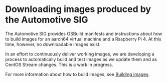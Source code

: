 # Downloading images produced by the Automotive SIG

The Automotive SIG provides OSBuild manifests and instructions about how to build 
images for an aarch64 virtual machine and a Raspberry Pi 4. At this time, however, 
no downloadable images exist.

In an effort to continuously deliver working images, we are developing a process to 
automatically build and test images as we update them and as CentOS Stream changes. 
This is a work in progress. 

For more information about how to build images, see [Building images](building/index.md).
